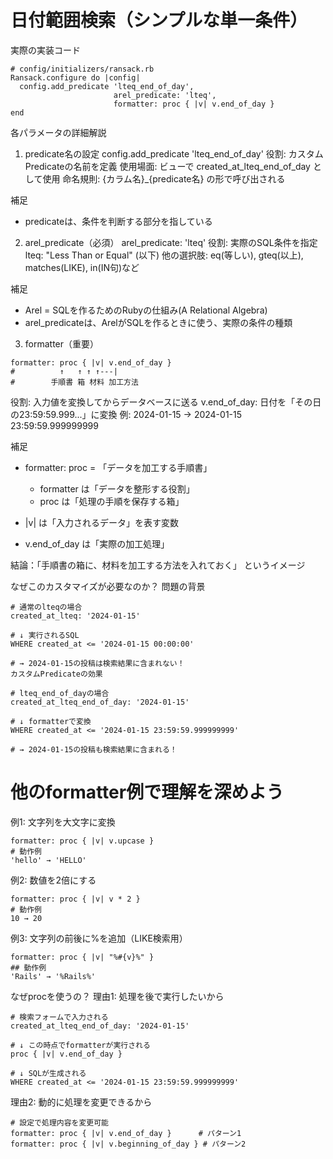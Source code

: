 # 日付範囲検索（シンプルな単一条件）

実際の実装コード
```
# config/initializers/ransack.rb
Ransack.configure do |config|
  config.add_predicate 'lteq_end_of_day',
                       arel_predicate: 'lteq',
                       formatter: proc { |v| v.end_of_day }
end
```
各パラメータの詳細解説

1. predicate名の設定
config.add_predicate 'lteq_end_of_day'
役割: カスタムPredicateの名前を定義
使用場面: ビューで created_at_lteq_end_of_day として使用
命名規則: {カラム名}_{predicate名} の形で呼び出される

補足
- predicateは、条件を判断する部分を指している

2. arel_predicate（必須）
arel_predicate: 'lteq'
役割: 実際のSQL条件を指定
lteq: "Less Than or Equal" (以下)
他の選択肢: eq(等しい), gteq(以上), matches(LIKE), in(IN句)など

補足
- Arel = SQLを作るためのRubyの仕組み(A Relational Algebra)
- arel_predicateは、ArelがSQLを作るときに使う、実際の条件の種類

3. formatter（重要）
```
formatter: proc { |v| v.end_of_day }
#          ↑   ↑ ↑ ↑---|
#        手順書 箱 材料 加工方法
```
役割: 入力値を変換してからデータベースに送る
v.end_of_day: 日付を「その日の23:59:59.999...」に変換
例: 2024-01-15 → 2024-01-15 23:59:59.999999999

補足
- formatter: proc = 「データを加工する手順書」
  - formatter は「データを整形する役割」
  - proc は「処理の手順を保存する箱」

- |v| は「入力されるデータ」を表す変数
- v.end_of_day は「実際の加工処理」

結論：「手順書の箱に、材料を加工する方法を入れておく」 というイメージ


なぜこのカスタマイズが必要なのか？
問題の背景
```
# 通常のlteqの場合
created_at_lteq: '2024-01-15'

# ↓ 実行されるSQL
WHERE created_at <= '2024-01-15 00:00:00'

# → 2024-01-15の投稿は検索結果に含まれない！
カスタムPredicateの効果

# lteq_end_of_dayの場合
created_at_lteq_end_of_day: '2024-01-15'

# ↓ formatterで変換
WHERE created_at <= '2024-01-15 23:59:59.999999999'

# → 2024-01-15の投稿も検索結果に含まれる！
```

# 他のformatter例で理解を深めよう
例1: 文字列を大文字に変換
```
formatter: proc { |v| v.upcase }
# 動作例
'hello' → 'HELLO'
```

例2: 数値を2倍にする
```
formatter: proc { |v| v * 2 }
# 動作例
10 → 20
```

例3: 文字列の前後に%を追加（LIKE検索用）
```
formatter: proc { |v| "%#{v}%" }
## 動作例
'Rails' → '%Rails%'
```

なぜprocを使うの？
理由1: 処理を後で実行したいから
```
# 検索フォームで入力される
created_at_lteq_end_of_day: '2024-01-15'

# ↓ この時点でformatterが実行される
proc { |v| v.end_of_day }

# ↓ SQLが生成される
WHERE created_at <= '2024-01-15 23:59:59.999999999'
```

理由2: 動的に処理を変更できるから
```
# 設定で処理内容を変更可能
formatter: proc { |v| v.end_of_day }      # パターン1
formatter: proc { |v| v.beginning_of_day } # パターン2
```